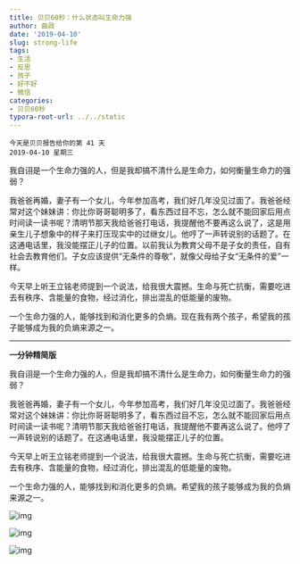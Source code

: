 ```yaml
---
title: 贝贝60秒：什么状态叫生命力强
author: 曲政
date: '2019-04-10'
slug: strong-life
tags:
- 生活
- 反思
- 孩子
- 好不好
- 微信
categories:
- 贝贝60秒
typora-root-url: ../../static
---
```


```
今天是贝贝报告给你的第 41 天
2019-04-10 星期三
```

我自诩是一个生命力强的人，但是我却搞不清什么是生命力，如何衡量生命力的强弱？

我爸爸再婚，妻子有一个女儿，今年参加高考，我们好几年没见过面了。我爸爸经常对这个妹妹讲：你比你哥哥聪明多了，看东西过目不忘，怎么就不能回家后用点时间读一读书呢？清明节那天我给爸爸打电话，我提醒他不要再这么说了，这是用亲生儿子想象中的样子来打压现实中的过继女儿。他哼了一声转说别的话题了。在这通电话里，我没能摆正儿子的位置。以前我认为教育父母不是子女的责任，自有社会去教育他们。子女应该提供“无条件的尊敬”，就像父母给子女“无条件的爱”一样。

今天早上听王立铭老师提到一个说法，给我很大震撼。生命与死亡抗衡，需要吃进去有秩序、含能量的食物，经过消化，排出混乱的低能量的废物。

一个生命力强的人，能够找到和消化更多的负熵。现在我有两个孩子，希望我的孩子能够成为我的负熵来源之一。

------

**一分钟精简版**

我自诩是一个生命力强的人，但是我却搞不清什么是生命力，如何衡量生命力的强弱？

我爸爸再婚，妻子有一个女儿，今年参加高考，我们好几年没见过面了。我爸爸经常对这个妹妹讲：你比你哥哥聪明多了，看东西过目不忘，怎么就不能回家后用点时间读一读书呢？清明节那天我给爸爸打电话，我提醒他不要再这么说了。他哼了一声转说别的话题了。在这通电话里，我没能摆正儿子的位置。

今天早上听王立铭老师提到一个说法，给我很大震撼。生命与死亡抗衡，需要吃进去有秩序、含能量的食物，经过消化，排出混乱的低能量的废物。

一个生命力强的人，能够找到和消化更多的负熵。希望我的孩子能够成为我的负熵来源之一。

![img](/images/2019-04-10-%E8%B4%9D%E8%B4%9D60%E7%A7%92%EF%BC%9A%E4%BB%80%E4%B9%88%E7%8A%B6%E6%80%81%E5%8F%AB%E7%94%9F%E5%91%BD%E5%8A%9B%E5%BC%BA/640-20200416154447720.jpeg)

![img](/images/2019-04-10-%E8%B4%9D%E8%B4%9D60%E7%A7%92%EF%BC%9A%E4%BB%80%E4%B9%88%E7%8A%B6%E6%80%81%E5%8F%AB%E7%94%9F%E5%91%BD%E5%8A%9B%E5%BC%BA/640-20200416154447990.jpeg)

![img](/images/2019-04-10-%E8%B4%9D%E8%B4%9D60%E7%A7%92%EF%BC%9A%E4%BB%80%E4%B9%88%E7%8A%B6%E6%80%81%E5%8F%AB%E7%94%9F%E5%91%BD%E5%8A%9B%E5%BC%BA/640-20200416154448755.jpeg)


